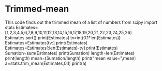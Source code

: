 # Trimmed-mean
This code finds out the trimmed mean of a list of numbers
from scipy import stats
Estimates=[1,2,3,4,5,6,7,8,9,10,11,12,13,14,15,16,17,18,19,20,21,22,23,24,25,26]
Estimates.sort()
print(Estimates)
tv=int(0.1*len(Estimates))
Estimates=Estimates[tv:]
print(Estimates)
Estimates=Estimates[:len(Estimates)-tv]
print(Estimates)
Sumation=sum(Estimates)
print(Sumation)
length=len(Estimates)
print(length)
mean=(Sumation/length)
print("mean value=",mean)
a=stats.trim_mean(Estimates,0.1)
print(a)
